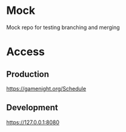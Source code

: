 # Mock
Mock repo for testing branching and merging

# Access

## Production

https://gamenight.org/Schedule

## Development

https://127.0.0.1:8080
